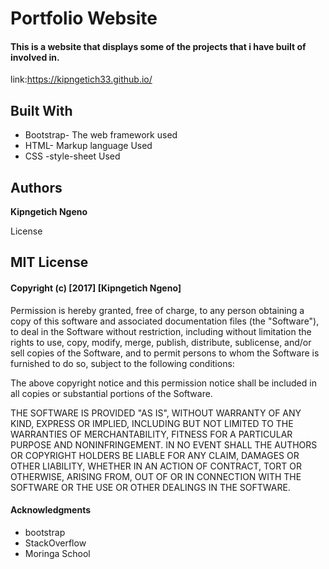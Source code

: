 # Portfolio Website

#### This is a website that displays some of the projects that i have built of involved in.

link:https://kipngetich33.github.io/

## Built With

* Bootstrap- The web framework used
* HTML- Markup language Used
* CSS -style-sheet Used

## Authors

**Kipngetich Ngeno**

License

## MIT License

#### Copyright (c) [2017] [Kipngetich Ngeno]

Permission is hereby granted, free of charge, to any person obtaining a copy
of this software and associated documentation files (the "Software"), to deal
in the Software without restriction, including without limitation the rights
to use, copy, modify, merge, publish, distribute, sublicense, and/or sell
copies of the Software, and to permit persons to whom the Software is
furnished to do so, subject to the following conditions:

The above copyright notice and this permission notice shall be included in all
copies or substantial portions of the Software.

THE SOFTWARE IS PROVIDED "AS IS", WITHOUT WARRANTY OF ANY KIND, EXPRESS OR
IMPLIED, INCLUDING BUT NOT LIMITED TO THE WARRANTIES OF MERCHANTABILITY,
FITNESS FOR A PARTICULAR PURPOSE AND NONINFRINGEMENT. IN NO EVENT SHALL THE
AUTHORS OR COPYRIGHT HOLDERS BE LIABLE FOR ANY CLAIM, DAMAGES OR OTHER
LIABILITY, WHETHER IN AN ACTION OF CONTRACT, TORT OR OTHERWISE, ARISING FROM,
OUT OF OR IN CONNECTION WITH THE SOFTWARE OR THE USE OR OTHER DEALINGS IN THE
SOFTWARE.

#### Acknowledgments

* bootstrap
* StackOverflow
* Moringa School
